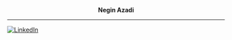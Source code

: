 
<p align="center"><strong>Negin Azadi</strong></p><hr>


[![LinkedIn](https://img.shields.io/badge/LinkedIn-0077B5?style=flat&logo=linkedin&logoColor=white)](https://www.linkedin.com/in/NeginAzadi)






